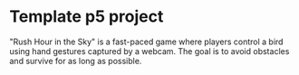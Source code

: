 # Template p5 project

"Rush Hour in the Sky" is a fast-paced game where players control a bird using hand gestures captured by a webcam. The goal is to avoid obstacles and survive for as long as possible. 